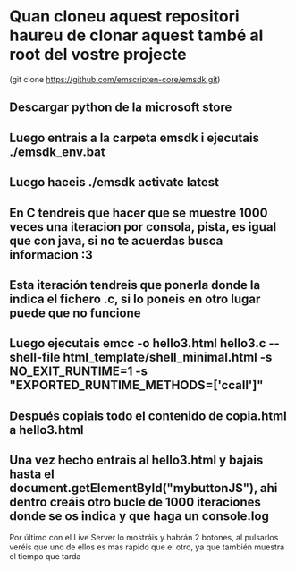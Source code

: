 # Quan cloneu aquest repositori haureu de clonar aquest també al root del vostre projecte
(git clone https://github.com/emscripten-core/emsdk.git)

## Descargar python de la microsoft store
## Luego entrais a la carpeta emsdk i ejecutais ./emsdk_env.bat
## Luego haceis ./emsdk activate latest

## En C tendreis que hacer que se muestre 1000 veces una iteracion por consola, pista, es igual que con java, si no te acuerdas busca informacion :3
## Esta iteración tendreis que ponerla donde la indica el fichero .c, si lo poneis en otro lugar puede que no funcione

## Luego ejecutais emcc -o hello3.html hello3.c --shell-file html_template/shell_minimal.html -s NO_EXIT_RUNTIME=1 -s "EXPORTED_RUNTIME_METHODS=['ccall']"
## Después copiais todo el contenido de copia.html a hello3.html

## Una vez hecho entrais al hello3.html y bajais hasta el document.getElementById("mybuttonJS"), ahi dentro creáis otro bucle de 1000 iteraciones donde se os indica y que haga un console.log

Por último con el Live Server lo mostráis y habrán 2 botones, al pulsarlos veréis que uno de ellos es mas rápido que el otro, ya que también muestra el tiempo que tarda
